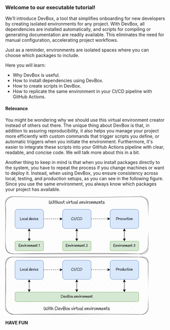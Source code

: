 <br>

### Welcome to our executable tutorial!

We’ll introduce DevBox, a tool that simplifies onboarding for new developers by creating isolated environments for any project. With DevBox, all dependencies are installed automatically, and scripts for compiling or generating documentation are readily available. This eliminates the need for manual configuration, accelerating project workflows.

Just as a reminder, environments are isolated spaces where you can choose which packages to include.

Here you will learn:
- Why DevBox is useful.
- How to install dependencies using DevBox.
- How to create scripts in DevBox.
- How to replicate the same environment in your CI/CD pipeline with GitHub Actions.

#### Relevance

You might be wondering why we should use this virtual environment creator instead of others out there. The unique thing about DevBox is that, in addition to assuring reproducibility, it also helps you manage your project more efficiently with custom commands that trigger scripts you define, or automatic triggers when you initiate the environment. Furthermore, it's easier to integrate these scripts into your GitHub Actions pipeline with clear, readable, and concise code. We will talk more about this in a bit.

Another thing to keep in mind is that when you install packages directly to the system, you have to repeat the process if you change machines or want to deploy it. Instead, when using DevBox, you ensure consistency across local, testing, and production setups, as you can see in the following figure. Since you use the same environment, you always know which packages your project has available.

<img src="./Drawing_tutorial.png" width="451" height="371">

**HAVE FUN**
